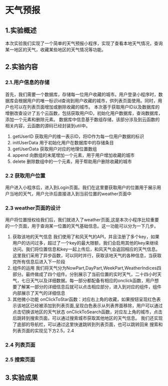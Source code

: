 # 天气预报
## 1.实验概述
本次实验我们实现了一个简单的天气预报小程序，实现了查看本地天气情况，查询某一地区的天气，收藏某些地区的天气情况等功能。
## 2.实验内容
### 2.1.用户信息的存储
首先，我们需要一个数据库，存储每一位用户收藏的城市。用户登录小程序时，数据库会根据用户的唯一标识id查询到用户收藏的城市，供列表页面使用。同时，用户也可以在列表页面增加或删除收藏的城市。
本次基于获取用户ID以及数据库的增删改查设计了五个云函数，包括获取用户ID，初始化用户数据库，查询数据库，添加一个元素和删除元素。
数据库中信息基于数组存储，该部分涉及到云函数的相关内容，云函数的源码已经封装到util中。
1. getUserID
获取用户的维一表示ID，将ID作为每一位用户数据的标识
2. initUserData
用于初始化用户在数据库中的存储条目
3. getUserData
获取用户对应的地理位置数组
4. append
向数组的末尾增加一个元素，用于用户增加收藏的城市
5. delete
删除数组中的一个元素，用于帮助用户删除收藏的城市
### 2.2 获取用户位置
用户进入小程序后，进入到Login页面。我们在这里要获取用户的位置用于展示用户当地的天气，用户允许后直接进入到当前位置的weather页面中
### 2.3 weather页面的设计
用户将位置授权给我们后，我们就进入了weather页面,这是本次小程序比较重要的一个页面，用于查询某一位置的天气基础信息。这一功能可以分为一下几步。
1. 获取该地的天气信息
我们使用了和风天气的API，并且注册了多个key，如果用户的访问过多，超过了一个key的最大限额，我们会启用其他的key来继续访问。我们将位置信息和key一起上传后，和风天气会返回相应的天气信息。
这里我们采用了异步函数，可以同时并行，获取该地天气的各种信息，当获取完所有信息后进入下一阶段
2. 组件的运用
我们将天气分为NowPart,DayPart,WeekPart,WeatherIndices四部分。最终做成了四个组件。分别展示了当前位置的实时天气，二十四小时天气，七日天气以及详细数据。每一部分都配备有相应的onclick函数，用户想要了解某一部分的详细信息后就可以点击相应部分，进入到对应的组件，组件内部展示了天气的详细信息
3. 其他微小功能
onClickToStar函数：对应右上角的收藏，如果按钮呈现红色表示该地区已经被添加到列表页面,呈现白色表示从列表界面移除，用户可以通过点击切换该地区的天气状态
onClickToSearch函数，对应左上角的城市，点击后跳转到搜索页面，可以通过搜索城市获取其他地区的天气信息。
我们还实现了底部的导航栏，可以通过这里快速跳转到列表页面，也可以跳转回来
搜索和列表页面的实现见下方2.5，2.4
### 2.4 列表页面
### 2.5 搜索页面
## 3.实验成果
